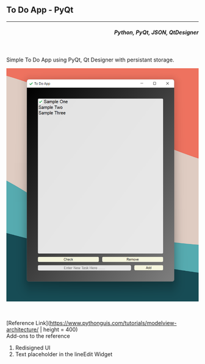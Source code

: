 <h2>To Do App - PyQt</h2>
<!-- <h3 align=right>Aarya Jha</h3> -->

---
<h5 align="right">Python, PyQt, JSON, QtDesigner</h5>
<br>
<p>Simple To Do App using PyQt, Qt Designer with persistant storage.</p>

<div align = "center">

![screenshot](./images/Sample.png)
</div>
<br>

[Reference Link](https://www.pythonguis.com/tutorials/modelview-architecture/ | height = 400)
<br>
Add-ons to the reference
<ol>
<li>
Redisigned UI
</li>
<li>
Text placeholder in the lineEdit Widget
</li>
</ol>
